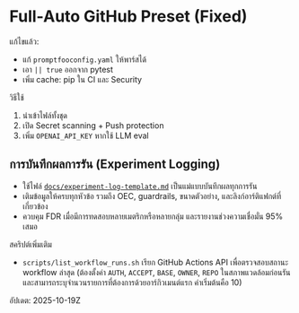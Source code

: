 # Full-Auto GitHub Preset (Fixed)

แก้ไขแล้ว:
- แก้ `promptfooconfig.yaml` ให้พาร์สได้
- เอา `|| true` ออกจาก pytest
- เพิ่ม cache: pip ใน CI และ Security

วิธีใช้
1) นำเข้าไฟล์ทั้งชุด
2) เปิด Secret scanning + Push protection
3) เพิ่ม `OPENAI_API_KEY` หากใช้ LLM eval

## การบันทึกผลการรัน (Experiment Logging)
- ใช้ไฟล์ [`docs/experiment-log-template.md`](docs/experiment-log-template.md) เป็นแม่แบบบันทึกผลทุกการรัน
- เติมข้อมูลให้ครบทุกหัวข้อ รวมถึง OEC, guardrails, ขนาดตัวอย่าง, และลิงก์อาร์ติแฟกต์ที่เกี่ยวข้อง
- ควบคุม FDR เมื่อมีการทดสอบหลายเมตริกหรือหลายกลุ่ม และรายงานช่วงความเชื่อมั่น 95% เสมอ

สคริปต์เพิ่มเติม
- `scripts/list_workflow_runs.sh` เรียก GitHub Actions API เพื่อตรวจสอบสถานะ workflow ล่าสุด (ต้องตั้งค่า `AUTH`, `ACCEPT`, `BASE`, `OWNER`, `REPO` ในสภาพแวดล้อมก่อนรัน และสามารถระบุจำนวนรายการที่ต้องการด้วยอาร์กิวเมนต์แรก ค่าเริ่มต้นคือ 10)

อัปเดต: 2025-10-19Z
